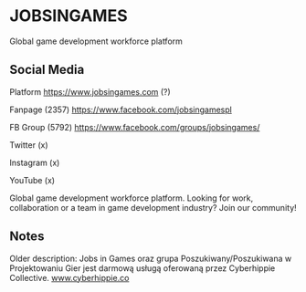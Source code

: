 # JOBSINGAMES
Global game development workforce platform

## Social Media

Platform https://www.jobsingames.com (?)

Fanpage (2357) https://www.facebook.com/jobsingamespl

FB Group (5792) https://www.facebook.com/groups/jobsingames/

Twitter (x) 

Instagram (x)

YouTube (x)

Global game development workforce platform. 
Looking for work, collaboration or a team in game development industry? Join our community!

## Notes

Older description: Jobs in Games oraz grupa Poszukiwany/Poszukiwana w Projektowaniu Gier jest darmową usługą oferowaną przez Cyberhippie Collective. www.cyberhippie.co
